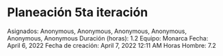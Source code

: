 # Planeación 5ta iteración

Asignados: Anonymous, Anonymous, Anonymous, Anonymous, Anonymous, Anonymous
Duración (horas): 1.2
Equipo: Monarca
Fecha: April 6, 2022
Fecha de creación: April 7, 2022 12:11 AM
Horas Hombre: 7.2